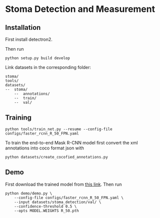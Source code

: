 # Stoma Detection and Measurement

## Installation

First install detectron2.

Then run

```
python setup.py build develop
```

Link datasets in the corresponding folder:

```
stoma/
tools/
datasets/
--  stoma/
    --  annotations/
    --  train/
    --  val/
```

## Training

```
python tools/train_net.py --resume --config-file configs/faster_rcnn_R_50_FPN.yaml
```

To train the end-to-end Mask R-CNN model first convert the xml annotations into coco format json with

```
python datasets/create_cocofied_annotations.py
```

## Demo

First download the trained model from [this link](https://cloudstor.aarnet.edu.au/plus/s/sfkLBWae8bmal6s). Then run

```
python demo/demo.py \
    --config-file configs/faster_rcnn_R_50_FPN.yaml \
    --input datasets/stoma_detection/val/ \
    --confidence-threshold 0.5 \
    --opts MODEL.WEIGHTS R_50.pth
```